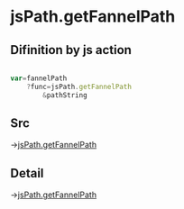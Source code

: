 # jsPath.getFannelPath

## Difinition by js action

```js.js

var=fannelPath
	?func=jsPath.getFannelPath
		&pathString
```

## Src

->[jsPath.getFannelPath](https://github.com/puutaro/CommandClick/blob/master/app/src/main/java/com/puutaro/commandclick/fragment_lib/terminal_fragment/js_interface/JsPath.kt#L122)

## Detail

->[jsPath.getFannelPath](https://github.com/puutaro/CommandClick/blob/master/md/developer/js_interface/details/JsPath/getFannelPath.md)
